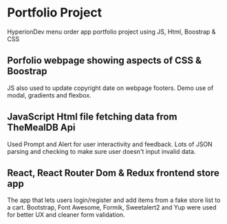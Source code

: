 # Portfolio Project
HyperionDev menu order app portfolio project using JS, Html, Boostrap &amp; CSS

## Porfolio webpage showing aspects of CSS & Boostrap

JS also used to update copyright date on webpage footers.
Demo use of modal, gradients and flexbox.

## JavaScript Html file fetching data from TheMealDB Api

Used Prompt and Alert for user interactivity and feedback.
Lots of JSON parsing and checking to make sure user doesn't input invalid data.

## React, React Router Dom & Redux frontend store app

The app that lets users login/register and add items from a fake store list to a cart.
Bootstrap, Font Awesome, Formik, Sweetalert2 and Yup were used for better UX and cleaner form validation.
